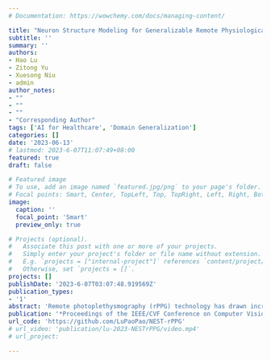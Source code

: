 ```yaml
---
# Documentation: https://wowchemy.com/docs/managing-content/

title: "Neuron Structure Modeling for Generalizable Remote Physiological Measurement"
subtitle: ''
summary: ''
authors:
- Hao Lu
- Zitong Yu
- Xuesong Niu
- admin
author_notes:
- ""
- ""
- ""
- "Corresponding Author"
tags: ['AI for Healthcare', 'Domain Generalization']
categories: []
date: '2023-06-13'
# lastmod: 2023-6-07T11:07:49+08:00
featured: true
draft: false

# Featured image
# To use, add an image named `featured.jpg/png` to your page's folder.
# Focal points: Smart, Center, TopLeft, Top, TopRight, Left, Right, BottomLeft, Bottom, BottomRight.
image:
  caption: ''
  focal_point: 'Smart'
  preview_only: true

# Projects (optional).
#   Associate this post with one or more of your projects.
#   Simply enter your project's folder or file name without extension.
#   E.g. `projects = ["internal-project"]` references `content/project/deep-learning/index.md`.
#   Otherwise, set `projects = []`.
projects: []
publishDate: '2023-6-07T03:07:48.919569Z'
publication_types:
- '1'
abstract: 'Remote photoplethysmography (rPPG) technology has drawn increasing attention in recent years. It can extract Blood Volume Pulse (BVP) from facial videos, making many applications like health monitoring and emotional analysis more accessible. However, as the BVP signal is easily affected by environmental changes, existing methods struggle to generalize well for unseen domains. In this paper, we systematically address the domain shift problem in the rPPG measurement task. We show that most domain generalization methods do not work well in this problem, as domain labels are ambiguous in complicated environmental changes. In light of this, we propose a domain-label-free approach called NEuron STructure modeling (NEST). NEST improves the generalization capacity by maximizing the coverage of feature space during training, which reduces the chance for under-optimized feature activation during inference. Besides, NEST can also enrich and enhance domain invariant features across multi-domain. We create and benchmark a large-scale domain generalization protocol for the rPPG measurement task. Extensive experiments show that our approach outperforms the state-of-the-art methods on both cross-dataset and intra-dataset settings.'
publication: '*Proceedings of the IEEE/CVF Conference on Computer Vision and Pattern Recognition (CVPR)*'
url_code: 'https://github.com/LuPaoPao/NEST-rPPG'
# url_video: 'publication/lu-2023-NESTrPPG/video.mp4'
# url_project: 

---
```

